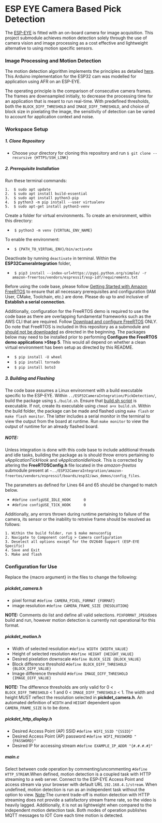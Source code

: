 # ESP EYE Camera Based Pick Detection 

The [ESP-EYE]([https://www.espressif.com/en/products/devkits/esp-eye/overview](https://www.espressif.com/en/products/devkits/esp-eye/overview))  is fitted with an on-board camera for image acquisition. This project submodule achieves motion detection solely through the use of camera vision and image processing as a cost effective and lightweight alternative to using motion specific sensors. 

### Image Processing and Motion Detection 
The motion detection algorithm implements the principles as detailed [here](https://eloquentarduino.github.io/2020/01/motion-detection-with-esp32-cam-only-arduino-version/#tocwhat-is-naive-motion-detection). This Arduino implementation for the ESP32 cam was modelled for application using AFR on an ESP-EYE. 

The operating principle is the comparison of consecutive camera frames. The frames are downsampled initially, to decrease the processing time for an application that is meant to run real-time.  With predefined thresholds, both the `BLOCK_DIFF_THRESHOLD` and `IMAGE_DIFF_THRESHOLD`, and choice of block size in pixelating the image,  the sensitivity of detection can be varied to account for application context and noise.


### Workspace Setup
##### 1. Clone Repository
* Choose your directory for cloning this repository and run `$ git clone --recursive {HTTPS/SSH_LINK}`
##### 2. Prerequisite Installation
Run these terminal commands:

	1.	$ sudo apt update
	2.	$ sudo apt install build-essential
	3.	$ sudo apt install python3-pip
	4.	$ python3 -m pip install --user virtualenv
	5.	$ sudo apt-get install python3-venv

Create a folder for virtual environments. To create an environment, within this directory:
* ` $ python3 -m venv {VIRTUAL_ENV_NAME}`

To enable the environment:
* ` $ {PATH_TO_VIRTUAL_ENV}/bin/activate`

Deactivate by running `deactivate` in terminal. Within the **ESP32CameraIntegration** folder, 
* ` $ pip3 install --index-url=https://pypi.python.org/simple/ -r amazon-freertos/vendors/espressif/esp-idf/requirements.txt`

Before using the code base, please follow [Getting Started with Amazon FreeRTOS](https://docs.aws.amazon.com/freertos/latest/userguide/getting_started_espressif.html#setup-espressif-prereqs) to ensure that all necessary prerequisites and configuration (IAM User, CMake, Toolchain, etc.) are done. Please do up to and inclusive of **Establish a serial connection**. 

Additionally, configuration for the FreeRTOS demo is required to use the code base as there are overlapping fundamental frameworks such as the AWS CLI that are required. Follow [Download and configure FreeRTOS](https://docs.aws.amazon.com/freertos/latest/userguide/getting_started_espressif.html#download-and-configure-espressif) ONLY. Do note that FreeRTOS is included in this repository as a submodule and <ins>should not be downloaded</ins> as directed in the beginning. The packages below may need to be installed prior to performing **Configure the FreeRTOS demo applications >Step 5**. This would all depend on whether a clean virtual environment has been setup as directed by this README.

*  ` $ pip install -U wheel`
*  ` $ pip install tornado`
*  ` $ pip install boto3`

##### 3. Building and Flashing
The code base assumes a Linux environment with a build executable specific to the ESP-EYE. Within `../ESP32CameraIntegration/PickDetection/`,  build the package using `$./build.sh`. Ensure that [build.sh script](https://github.com/Virtana/ESP32CameraIntegration/blob/master/PickDetection/build.sh) is executable. If not, create its executable using `chmod a+x build.sh`. Within the build folder, the package can be made and flashed using `make flash` or `make flash monitor`. The latter includes a serial monitor in the terminal to view the output from the board at runtime. Run `make monitor` to view the output of runtime for an already flashed board. 

##### *NOTE:*
Unless integration is done with this code base to include additional threads and idle tasks, building the package as is should throw errors pertaining to *vApplicationTickHook* and *vApplicationIdleHook*. This is corrected by altering the **FreeRTOSConfig.h** file located in the *amazon-freetos* submodule present at `~../ESP32CameraIntegration/amazon-freertos/vendors/espressif/boards/esp32/aws_demos/config_files`.

The parameters as defined for Lines 64 and 65 should be changed to match below.

- `#define configUSE_IDLE_HOOK		0`	
- `#define configUSE_TICK_HOOK		0`

Additionally, any errors thrown during runtime pertaining to failure of the camera, its sensor or the inability to retreive frame should be resolved as follows: 

	1. Within the build folder, run $ make menuconfig 
	2. Navigate to Component config > Camera configuration 
	3. Deselect all options except for the OV2640 Support (ESP-EYE Specific) 
	4. Save and Exit
	5. Make and flash



### Configuration for Use

Replace the {macro argument} in the files to change the following:

##### *pickdet_camera.h*

- pixel format `#define CAMERA_PIXEL_FORMAT {FORMAT}`
- image resolution `#define CAMERA_FRAME_SIZE {RESOLUTION}`

**NOTE:** Comments do list and define all valid selections. `PIXFORMAT_JPEG`does build and run, however motion detection is currently not operational for this format.


##### *pickdet_motion.h*
- Width of selected resolution `#define WIDTH {WIDTH_VALUE}`
- Height of selected resolution `#define HEIGHT {HEIGHT_VALUE}`
- Desired pixelation downscale `#define BLOCK_SIZE {BLOCK_VALUE}`
- Block difference threshold `#define BLOCK_DIFF_THRESHOLD {BLOCK_DIFF_VALUE}`
- Image difference threshold `#define IMAGE_DIFF_THRESHOLD {IMAGE_DIFF_VALUE}`

**NOTE:** The difference thresholds are only valid for 0 < `BLOCK_DIFF_THRESHOLD` < 1 and 0 < `IMAGE_DIFF_THRESHOLD` < 1. The width and height MUST reflect the resolution selected in **pickdet_camera.h**. An automated definition of `WIDTH` and `HEIGHT` dependent upon `CAMERA_FRAME_SIZE` is to be done.

##### *pickdet_http_display.h*
- Desired Access Point (AP) SSID `#define WIFI_SSID "{SSID}"`
- Desired Access Point (AP) password `#define WIFI_PASSWORD "{PASSWORD}"`
- Desired IP for accessing stream `#define EXAMPLE_IP_ADDR "{#.#.#.#}"`

##### *main.c*

Select between code operation by commenting/uncommenting `#define HTTP_STREAM`.When defined, motion detection is a coupled task with HTTP streaming to a web server. Connect to the ESP-EYE Access Point and access stream via your browser with default URL `192.168.4.1/stream`. When undefined, motion detection is run as an independent task without the option to view. <ins>Note</ins>:The current trade-off is motion detection with HTTP streaming does not provide a satisfactory stream frame rate, so the video is heavily lagged. Additionally, it is not as lightweight when compared to the independent motion detection task. Both modes of operation publishes MQTT messages to IOT Core each time motion is detected. 
